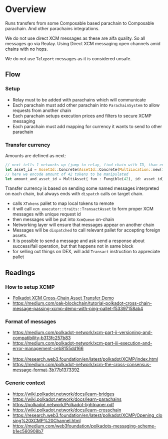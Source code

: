 # Overview

Runs transfers from some Composable based parachain to Composable parachain. And other parachains integrations.

We do not use direct XCM messages as these are alfa quality.
So all messages go via Realay. Using Direct XCM messaging open channels amid chains with no hops.

We do not use `Teleport` messages as it is considered unsafe.

## Flow

### Setup

- Relay must to be added with parachains which will communicate
- Each parachain must add other parachain into `ParachainSystem` to allow requests from another chain
- Each parachain setups execution prices and filters to secure XCMP messaging
- Each parachain must add mapping for currency it wants to send to other parachain

### Transfer currency

Amounts are defined as next:
```rust
// next tells 1 networks up (jump to relay, find chain with ID, than encode para native asset),
let asset_id = AssetId::Concrete(AssetId::Concrete(MultiLocation::new(1, X2(Parachain(PICASSO_PARA_ID), GeneralKey(СurrencyId::PICA.encode()))));
// here we encode amount of 42 tokens to be manipulated
let amount_and_asset_id = MultiAsset{ fun : Fungible(42), id: asset_id};
```


Transfer currency is based on sending some named messages interpreted on each chain, but always ends with `dispatch` calls on target chain.

- calls `XTokens` pallet to map local tokens to remote
- it will call `xcm_executor::traits::TransactAsset`  to form proper XCM messages with unique request id
- then messages will be put into `XcmQueue` on-chain
- Networking layer will ensure that messages appear on another chain
- Messages will be `dispatched` to call relevant pallet for accepting foreign assets.
- It is possible to send a message and ask send a response about success/fail operation, but that happens not in same block
- for selling out things on DEX, will add `Transact` instruction to appreciate pallet


## Readings


### How to setup XCMP

- [Polkadot XCM Cross-Chain Asset Transfer Demo](https://medium.com/oak-blockchain/polkadot-xcm-cross-chain-asset-transfer-demo-53aa9a2e97a7)
- https://medium.com/oak-blockchain/tutorial-polkadot-cross-chain-message-passing-xcmp-demo-with-ping-pallet-f53397158ab4

### Format of messages

- https://medium.com/polkadot-network/xcm-part-ii-versioning-and-compatibility-b313fc257b83
- https://medium.com/polkadot-network/xcm-part-iii-execution-and-error-management-ceb8155dd166
- [xcmp format]:https://github.com/paritytech/xcm-format/blob/master/README.md
- https://research.web3.foundation/en/latest/polkadot/XCMP/index.html
- https://medium.com/polkadot-network/xcm-the-cross-consensus-message-format-3b77b1373392

### Generic context

- https://wiki.polkadot.network/docs/learn-bridges
- https://wiki.polkadot.network/docs/learn-parachains
- https://polkadot.network/Polkadot-lightpaper.pdf
- https://wiki.polkadot.network/docs/learn-crosschain
- https://research.web3.foundation/en/latest/polkadot/XCMP/Opening_closing%20XCMP%20Channel.html
- https://medium.com/web3foundation/polkadots-messaging-scheme-b1ec560908b7